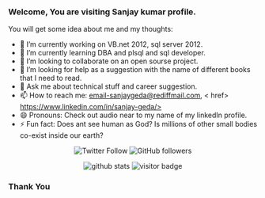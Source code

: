 ### Welcome, You are visiting Sanjay kumar profile.


You will get some idea about me and my thoughts:

- 🔭 I’m currently working on VB.net 2012, sql server 2012.
- 🌱 I’m currently learning DBA and plsql and sql developer.
- 👯 I’m looking to collaborate on an open sourse project.
- 🤔 I’m looking for help as a suggestion with the name of different books that I need to read.
- 💬 Ask me about technical stuff and career suggestion.
- 📫 How to reach me: email-sanjaygeda@rediffmail.com, < href> https://www.linkedin.com/in/sanjay-geda/> </href>
- 😄 Pronouns: Check out audio near to my name of my linkedIn profile.
- ⚡ Fun fact: Does ant see human as God? Is millions of other small bodies co-exist inside our earth? 


<p  align="center">
  <img src="https://img.shields.io/twitter/follow/sanjaygeda?style=social" alt="Twitter Follow"/>
  <img src="https://img.shields.io/github/followers/sanjaygeda?style=social" alt="GitHub followers"/>
 </p>


<p  align="center">
  <img src="https://github-readme-stats.vercel.app/api/?username=sanjaygeda&show_icons=true&title_color=fffffff&icon_color=000000&text_color=000000" alt="github stats"/>
  <img src="https://visitor-badge.laobi.icu/badge?page_id=sanjaygeda.sanjaygeda" alt="visitor badge"/>
</p>

### Thank You
